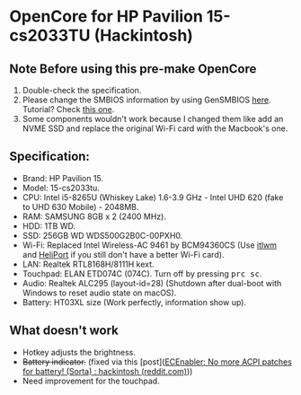 # OpenCore for HP Pavilion 15-cs2033TU (Hackintosh)

## Note Before using this pre-make OpenCore

1. Double-check the specification.
2. Please change the SMBIOS information by using GenSMBIOS [here](https://github.com/corpnewt/GenSMBIOS). Tutorial? Check [this one](https://dortania.github.io/OpenCore-Install-Guide/config-laptop.plist/coffee-lake.html#uefi).
3. Some components wouldn't work because I changed them like add an NVME SSD and replace the original Wi-Fi card with the Macbook's one.

## Specification:

- Brand: HP Pavilion 15.
- Model: 15-cs2033tu.
- CPU: Intel i5-8265U (Whiskey Lake) 1.6-3.9 GHz - Intel UHD 620 (fake to UHD 630 Mobile) - 2048MB.
- RAM: SAMSUNG 8GB x 2 (2400 MHz).
- HDD: 1TB WD.
- SSD: 256GB WD WDS500G2B0C-00PXH0.
- Wi-Fi: Replaced Intel Wireless-AC 9461 by BCM94360CS (Use [itlwm](https://github.com/OpenIntelWireless/itlwm) and [HeliPort](https://github.com/OpenIntelWireless/HeliPort) if you still don't have a better Wi-Fi card).
- LAN: Realtek RTL8168H/8111H kext.
- Touchpad: ELAN ETD074C (074C). Turn off by pressing <kbd>prc sc</kbd>.
- Audio: Realtek ALC295 (layout-id=28) (Shutdown after dual-boot with Windows to reset audio state on macOS).
- Battery: HT03XL size (Work perfectly, information show up).

## What doesn't work

- Hotkey adjusts the brightness.
- ~~Battery indicator.~~ (fixed via this [post]([ECEnabler: No more ACPI patches for battery! (Sorta) : hackintosh (reddit.com)](https://www.reddit.com/r/hackintosh/comments/n2nvf8/ecenabler_no_more_acpi_patches_for_battery_sorta/)))
- Need improvement for the touchpad.